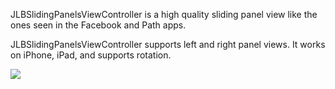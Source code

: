JLBSlidingPanelsViewController is a high quality sliding panel view like the ones seen in the Facebook and Path apps.

JLBSlidingPanelsViewController supports left and right panel views. It works on iPhone, iPad, and supports rotation.

![](https://raw.github.com/kgn/JLBSlidingPanelsViewController/master/action.gif)

